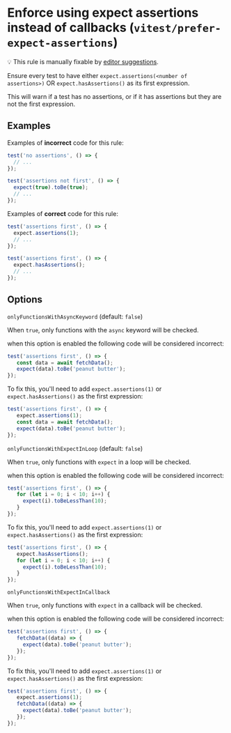 # Enforce using expect assertions instead of callbacks (`vitest/prefer-expect-assertions`)


💡 This rule is manually fixable by [editor suggestions](https://eslint.org/docs/latest/use/core-concepts#rule-suggestions).

<!-- end auto-generated rule header -->

Ensure every test to have either `expect.assertions(<number of assertions>)` OR
`expect.hasAssertions()` as its first expression.

This will warn if a test has no assertions, or if it has assertions but they are not the first expression.

## Examples

Examples of **incorrect** code for this rule:

```js
test('no assertions', () => {
  // ...
});

test('assertions not first', () => {
  expect(true).toBe(true);
  // ...
});
```

Examples of **correct** code for this rule:

```js
test('assertions first', () => {
  expect.assertions(1);
  // ...
});

test('assertions first', () => {
  expect.hasAssertions();
  // ...
});
```

## Options

`onlyFunctionsWithAsyncKeyword` (default: `false`)

When `true`, only functions with the `async` keyword will be checked.

when this option is enabled the following code will be considered incorrect:

```js
test('assertions first', () => {
   const data = await fetchData();
   expect(data).toBe('peanut butter');
});
```

To fix this, you'll need to add `expect.assertions(1)` or `expect.hasAssertions()` as the first expression:

```js
test('assertions first', () => {
   expect.assertions(1);
   const data = await fetchData();
   expect(data).toBe('peanut butter');
});
```

`onlyFunctionsWithExpectInLoop` (default: `false`)

When `true`, only functions with `expect` in a loop will be checked.

when this option is enabled the following code will be considered incorrect:

```js
test('assertions first', () => {
   for (let i = 0; i < 10; i++) {
	 expect(i).toBeLessThan(10);
   }
});
```

To fix this, you'll need to add `expect.assertions(1)` or `expect.hasAssertions()` as the first expression:

```js
test('assertions first', () => {
   expect.hasAssertions();
   for (let i = 0; i < 10; i++) {
	 expect(i).toBeLessThan(10);
   }
});
```

`onlyFunctionsWithExpectInCallback`

When `true`, only functions with `expect` in a callback will be checked.

when this option is enabled the following code will be considered incorrect:

```js
test('assertions first', () => {
   fetchData((data) => {
	 expect(data).toBe('peanut butter');
   });
});
```

To fix this, you'll need to add `expect.assertions(1)` or `expect.hasAssertions()` as the first expression:

```js
test('assertions first', () => {
   expect.assertions(1);
   fetchData((data) => {
	 expect(data).toBe('peanut butter');
   });
});
```
